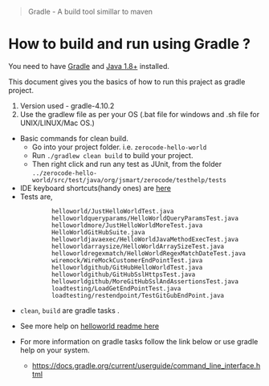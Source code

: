 
> Gradle - A build tool simillar to maven

How to build and run using Gradle ?
===

You need to have [Gradle](http://www.gradle.org/installation) and [Java 1.8+](http://www.oracle.com/technetwork/java/javase/downloads/index.html) installed.

This document gives you the basics of how to run this praject as gradle project.
1. Version used - gradle-4.10.2
1. Use the gradlew file as per your OS (.bat file for windows and .sh file for UNIX/LINUX/Mac OS.)
+ Basic commands for clean build.
  + Go into your project folder. i.e. `zerocode-hello-world`
  + Run `./gradlew clean build` to build your project.
  + Then right click and run any test as JUnit, from the folder `../zerocode-hello-world/src/test/java/org/jsmart/zerocode/testhelp/tests`
+ IDE keyboard shortcuts(handy ones) are [here](https://github.com/umangsingh123/zerocode-hello-world#references)
+ Tests are,
```
            helloworld/JustHelloWorldTest.java
            helloworldqueryparams/HelloWorldQueryParamsTest.java
            helloworldmore/JustHelloWorldMoreTest.java
            HelloWorldGitHubSuite.java
            helloworldjavaexec/HelloWorldJavaMethodExecTest.java
            helloworldarraysize/HelloWorldArraySizeTest.java
            helloworldregexmatch/HelloWorldRegexMatchDateTest.java
            wiremock/WireMockCustomerEndPointTest.java
            helloworldgithub/GitHubHelloWorldTest.java
            helloworldgithub/GitHubSslHttpsTest.java
            helloworldgithub/MoreGitHubSslAndAssertionsTest.java
            loadtesting/LoadGetEndPointTest.java
            loadtesting/restendpoint/TestGitGubEndPoint.java
```

+ `clean`, `build` are gradle tasks . 
+ See more help on [helloworld readme here](https://github.com/umangsingh123/zerocode-hello-world)
+ For more information on gradle tasks follow the link below or use gradle help on your system.

  + https://docs.gradle.org/current/userguide/command_line_interface.html 
